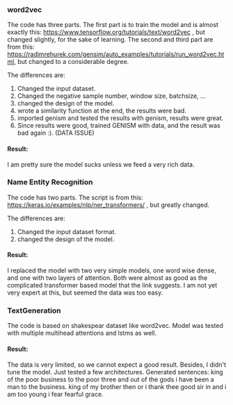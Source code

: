 ### word2vec

The code has three parts.
The first part is to train the model and is almost exactly this: https://www.tensorflow.org/tutorials/text/word2vec , but changed slightly, for the sake of learning.
The second and third part are from this: https://radimrehurek.com/gensim/auto_examples/tutorials/run_word2vec.html, but changed to a considerable degree.

The differences are:
1) Changed the input dataset.
2) Changed the negative sample number, window size, batchsize, ...
3) changed the design of the model.
4) wrote a similarity function at the end, the results were bad.
5) imported genism and tested the results with genism, results were great.
6) Since results were good, trained GENISM with data, and the result was bad again :). (DATA ISSUE)


#### Result:
I am pretty sure the model sucks unless we feed a very rich data.

### Name Entity Recognition

The code has two parts.
The script is from this: https://keras.io/examples/nlp/ner_transformers/ , but greatly changed.

The differences are:
1) Changed the input dataset format.
2) changed the design of the model.


#### Result:
I replaced the model with two very simple models, one word wise dense, and one with two layers of attention. Both were almost as good as the complicated transformer based model that the link suggests. I am not yet very expert at this, but seemed the data was too easy.


### TextGeneration
The code is based on shakespear dataset like word2vec.
Model was tested with multiple multihead attentions and lstms as well.

#### Result:
The data is very limited, so we cannot expect a good result. Besides, I didn't tune the model. Just tested a few architectures.
Generated sentences:
king of  the poor business to the poor three and out of the gods i have been a man to the business.
king of  my brother then or i thank thee good sir in and i am too young i fear fearful grace.
